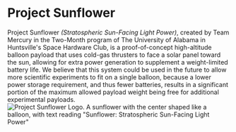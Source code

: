 # Project Sunflower
Project Sunflower *(Stratospheric Sun-Facing Light Power)*, created by Team Mercury in the Two-Month program of The University of Alabama in Huntsville's Space Hardware Club, is a proof-of-concept high-altitude balloon payload that uses cold-gas thrusters to face a solar panel toward the sun, allowing for extra power generation to supplement a weight-limited battery life. We believe that this system could be used in the future to allow more scientific experiments to fit on a single balloon, because a lower power storage requirement, and thus fewer batteries, results in a significant portion of the maximum allowed payload weight being free for additional experimental payloads.
![Project Sunflower Logo. A sunflower with the center shaped like a balloon, with text reading "Sunflower: Stratospheric Sun-Facing Light Power"](https://github.com/pteranodog/sunflower/blob/main/sunflower.png)
